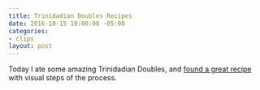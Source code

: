 ```yaml
---
title: Trinidadian Doubles Recipes
date: 2016-10-15 19:00:00 -05:00
categories:
- clips
layout: post
---
```


Today I ate some amazing Trinidadian Doubles, and [found a great recipe](http://www.simplytrinicooking.com/doubles/) with visual steps of the process.

